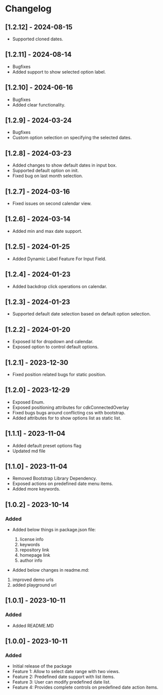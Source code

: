 # Changelog
## [1.2.12] - 2024-08-15
- Supported cloned dates.

## [1.2.11] - 2024-08-14
- Bugfixes
- Added support to show selected option label.

## [1.2.10] - 2024-06-16
- Bugfixes
- Added clear functionality.

## [1.2.9] - 2024-03-24
- Bugfixes
- Custom option selection on specifying the selected dates.

## [1.2.8] - 2024-03-23
- Added changes to show default dates in input box.
- Supported default option on init.
- Fixed bug on last month selection.

## [1.2.7] - 2024-03-16
- Fixed issues on second calendar view.

## [1.2.6] - 2024-03-14
- Added min and max date support.

## [1.2.5] - 2024-01-25
- Added Dynamic Label Feature For Input Field.

## [1.2.4] - 2024-01-23
- Added backdrop click operations on calendar.

## [1.2.3] - 2024-01-23
- Supported default date selection based on default option selection.

## [1.2.2] - 2024-01-20
- Exposed Id for dropdown and calendar.
- Exposed option to control default options.

## [1.2.1] - 2023-12-30
- Fixed position related bugs for static position.

## [1.2.0] - 2023-12-29
- Exposed Enum.
- Exposed positioning attributes for cdkConnectedOverlay
- Fixed bugs bugs around conflicting css with bootstrap.
- Added attributes for to show options list as static list.

## [1.1.1] - 2023-11-04
- Added default preset options flag
- Updated md file

## [1.1.0] - 2023-11-04
- Removed Bootstrap Library Dependency.
- Exposed actions on predefined date menu items.
- Added more keywords.

## [1.0.2] - 2023-10-14

### Added
 - Added below things in package.json file:
   1. license info
   2. keywords
   3. repository link
   4. homepage link
   5. author info
   
  - Added below changes in readme.md:
   1. improved demo urls
   2. added playground url


## [1.0.1] - 2023-10-11

### Added
 - Added README.MD

## [1.0.0] - 2023-10-11

### Added
- Initial release of the package
- Feature 1: Allow to select date range with two views.
- Feature 2: Predefined date support with list items.
- Feature 3: User can modify predefined date list.
- Feature 4: Provides complete controls on predefined date action items.
